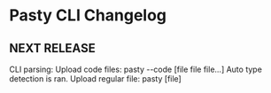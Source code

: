 # Pasty CLI Changelog

## NEXT RELEASE
CLI parsing:
Upload code files: pasty --code [file file file...]
  Auto type detection is ran.
Upload regular file: pasty [file]


